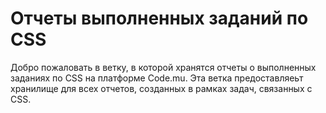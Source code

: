# Отчеты выполненных заданий по CSS

Добро пожаловать в ветку, в которой хранятся отчеты о выполненных заданиях по CSS на платформе Code.mu. Эта ветка предоставляеьт хранилище для всех отчетов, созданных в рамках задач, связанных с CSS.
